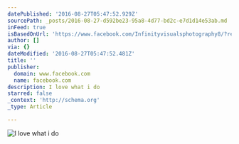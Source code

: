 ```yaml
---
datePublished: '2016-08-27T05:47:52.929Z'
sourcePath: _posts/2016-08-27-d592be23-95a8-4d77-bd2c-e7d1d14e53ab.md
inFeed: true
isBasedOnUrl: 'https://www.facebook.com/Infinityvisualsphotography8/?ref=aymt_homepage_panel'
author: []
via: {}
dateModified: '2016-08-27T05:47:52.481Z'
title: ''
publisher:
  domain: www.facebook.com
  name: facebook.com
description: I love what i do
starred: false
_context: 'http://schema.org'
_type: Article

---
```

![I love what i do](https://imgflo.herokuapp.com/graph/vahj1ThiexotieMo/ca9aa21e128f01811b2c76ceff7f8ebf/noop.jpg?input=https%3A%2F%2Fscontent.fsnc1-1.fna.fbcdn.net%2Fv%2Ft1.0-9%2F14102735_315365492146232_6301372393195011103_n.jpg%3Foh%3Dc9aafc28ccc952a455ec4add3e9c16d4%26oe%3D583833FC)